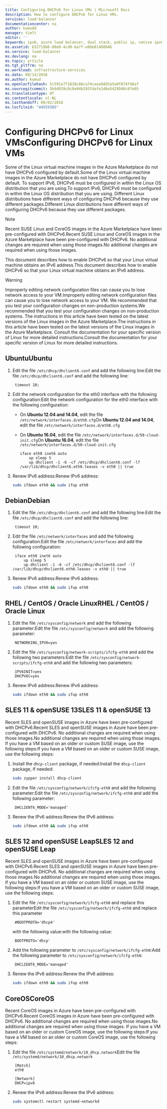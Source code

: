 ```yaml
---
title: Configuring DHCPv6 for Linux VMs | Microsoft Docs
description: How to configure DHCPv6 for Linux VMs.
services: load-balancer
documentationcenter: na
author: kumudd
manager: timlt
editor: ''
keywords: ipv6, azure load balancer, dual stack, public ip, native ipv6, mobile, iot
ms.assetid: b32719b6-00e8-4cd0-ba7f-e60e8146084b
ms.service: load-balancer
ms.devlang: na
ms.topic: article
ms.tgt_pltfrm: na
ms.workload: infrastructure-services
ms.date: 09/14/2016
ms.author: kumud
ms.openlocfilehash: 5c591e7f1838c86ca74caea9dd3a5e8f874fd8a7
ms.sourcegitcommit: 5b9d839c0c0a94b293fdafe1d6e5429506c07e05
ms.translationtype: HT
ms.contentlocale: nl-NL
ms.lasthandoff: 08/02/2018
ms.locfileid: "44555585"
---
```

# <a name="configuring-dhcpv6-for-linux-vms"></a><span data-ttu-id="5d798-104">Configuring DHCPv6 for Linux VMs</span><span class="sxs-lookup"><span data-stu-id="5d798-104">Configuring DHCPv6 for Linux VMs</span></span>

<span data-ttu-id="5d798-105">Some of the Linux virtual machine images in the Azure Marketplace do not have DHCPv6 configured by default.</span><span class="sxs-lookup"><span data-stu-id="5d798-105">Some of the Linux virtual machine images in the Azure Marketplace do not have DHCPv6 configured by default.</span></span> <span data-ttu-id="5d798-106">To support IPv6, DHCPv6 must be configured in within the Linux OS distribution that you are using.</span><span class="sxs-lookup"><span data-stu-id="5d798-106">To support IPv6, DHCPv6 must be configured in within the Linux OS distribution that you are using.</span></span> <span data-ttu-id="5d798-107">Different Linux distributions have different ways of configuring DHCPv6 because they use different packages.</span><span class="sxs-lookup"><span data-stu-id="5d798-107">Different Linux distributions have different ways of configuring DHCPv6 because they use different packages.</span></span>

> [!NOTE]
> <span data-ttu-id="5d798-108">Recent SUSE Linux and CoreOS images in the Azure Marketplace have been pre-configured with DHCPv6.</span><span class="sxs-lookup"><span data-stu-id="5d798-108">Recent SUSE Linux and CoreOS images in the Azure Marketplace have been pre-configured with DHCPv6.</span></span> <span data-ttu-id="5d798-109">No additional changes are required when using those images.</span><span class="sxs-lookup"><span data-stu-id="5d798-109">No additional changes are required when using those images.</span></span>

<span data-ttu-id="5d798-110">This document describes how to enable DHCPv6 so that your Linux virtual machine obtains an IPv6 address.</span><span class="sxs-lookup"><span data-stu-id="5d798-110">This document describes how to enable DHCPv6 so that your Linux virtual machine obtains an IPv6 address.</span></span>

> [!WARNING]
> <span data-ttu-id="5d798-111">Improperly editing network configuration files can cause you to lose network access to your VM.</span><span class="sxs-lookup"><span data-stu-id="5d798-111">Improperly editing network configuration files can cause you to lose network access to your VM.</span></span> <span data-ttu-id="5d798-112">We recommended that you test your configuration changes on non-production systems.</span><span class="sxs-lookup"><span data-stu-id="5d798-112">We recommended that you test your configuration changes on non-production systems.</span></span> <span data-ttu-id="5d798-113">The instructions in this article have been tested on the latest versions of the Linux images in the Azure Marketplace.</span><span class="sxs-lookup"><span data-stu-id="5d798-113">The instructions in this article have been tested on the latest versions of the Linux images in the Azure Marketplace.</span></span> <span data-ttu-id="5d798-114">Consult the documentation for your specific version of Linux for more detailed instructions.</span><span class="sxs-lookup"><span data-stu-id="5d798-114">Consult the documentation for your specific version of Linux for more detailed instructions.</span></span>

## <a name="ubuntu"></a><span data-ttu-id="5d798-115">Ubuntu</span><span class="sxs-lookup"><span data-stu-id="5d798-115">Ubuntu</span></span>

1. <span data-ttu-id="5d798-116">Edit the file `/etc/dhcp/dhclient6.conf` and add the following line:</span><span class="sxs-lookup"><span data-stu-id="5d798-116">Edit the file `/etc/dhcp/dhclient6.conf` and add the following line:</span></span>

        timeout 10;

2. <span data-ttu-id="5d798-117">Edit the network configuration for the eth0 interface with the following configuration:</span><span class="sxs-lookup"><span data-stu-id="5d798-117">Edit the network configuration for the eth0 interface with the following configuration:</span></span>

   * <span data-ttu-id="5d798-118">On **Ubuntu 12.04 and 14.04**, edit the file `/etc/network/interfaces.d/eth0.cfg`</span><span class="sxs-lookup"><span data-stu-id="5d798-118">On **Ubuntu 12.04 and 14.04**, edit the file `/etc/network/interfaces.d/eth0.cfg`</span></span>
   * <span data-ttu-id="5d798-119">On **Ubuntu 16.04**, edit the file `/etc/network/interfaces.d/50-cloud-init.cfg`</span><span class="sxs-lookup"><span data-stu-id="5d798-119">On **Ubuntu 16.04**, edit the file `/etc/network/interfaces.d/50-cloud-init.cfg`</span></span>

         iface eth0 inet6 auto
             up sleep 5
             up dhclient -1 -6 -cf /etc/dhcp/dhclient6.conf -lf /var/lib/dhcp/dhclient6.eth0.leases -v eth0 || true

3. <span data-ttu-id="5d798-120">Renew IPv6 address:</span><span class="sxs-lookup"><span data-stu-id="5d798-120">Renew IPv6 address:</span></span>

    ```bash
    sudo ifdown eth0 && sudo ifup eth0
    ```

## <a name="debian"></a><span data-ttu-id="5d798-121">Debian</span><span class="sxs-lookup"><span data-stu-id="5d798-121">Debian</span></span>

1. <span data-ttu-id="5d798-122">Edit the file `/etc/dhcp/dhclient6.conf` and add the following line:</span><span class="sxs-lookup"><span data-stu-id="5d798-122">Edit the file `/etc/dhcp/dhclient6.conf` and add the following line:</span></span>

        timeout 10;

2. <span data-ttu-id="5d798-123">Edit the file `/etc/network/interfaces` and add the following configuration:</span><span class="sxs-lookup"><span data-stu-id="5d798-123">Edit the file `/etc/network/interfaces` and add the following configuration:</span></span>

        iface eth0 inet6 auto
            up sleep 5
            up dhclient -1 -6 -cf /etc/dhcp/dhclient6.conf -lf /var/lib/dhcp/dhclient6.eth0.leases -v eth0 || true

3. <span data-ttu-id="5d798-124">Renew IPv6 address:</span><span class="sxs-lookup"><span data-stu-id="5d798-124">Renew IPv6 address:</span></span>

    ```bash
    sudo ifdown eth0 && sudo ifup eth0
    ```

## <a name="rhel--centos--oracle-linux"></a><span data-ttu-id="5d798-125">RHEL / CentOS / Oracle Linux</span><span class="sxs-lookup"><span data-stu-id="5d798-125">RHEL / CentOS / Oracle Linux</span></span>

1. <span data-ttu-id="5d798-126">Edit the file `/etc/sysconfig/network` and add the following parameter:</span><span class="sxs-lookup"><span data-stu-id="5d798-126">Edit the file `/etc/sysconfig/network` and add the following parameter:</span></span>

        NETWORKING_IPV6=yes

2. <span data-ttu-id="5d798-127">Edit the file `/etc/sysconfig/network-scripts/ifcfg-eth0` and add the following two parameters:</span><span class="sxs-lookup"><span data-stu-id="5d798-127">Edit the file `/etc/sysconfig/network-scripts/ifcfg-eth0` and add the following two parameters:</span></span>

        IPV6INIT=yes
        DHCPV6C=yes

3. <span data-ttu-id="5d798-128">Renew IPv6 address:</span><span class="sxs-lookup"><span data-stu-id="5d798-128">Renew IPv6 address:</span></span>

    ```bash
    sudo ifdown eth0 && sudo ifup eth0
    ```

## <a name="sles-11--opensuse-13"></a><span data-ttu-id="5d798-129">SLES 11 & openSUSE 13</span><span class="sxs-lookup"><span data-stu-id="5d798-129">SLES 11 & openSUSE 13</span></span>

<span data-ttu-id="5d798-130">Recent SLES and openSUSE images in Azure have been pre-configured with DHCPv6.</span><span class="sxs-lookup"><span data-stu-id="5d798-130">Recent SLES and openSUSE images in Azure have been pre-configured with DHCPv6.</span></span> <span data-ttu-id="5d798-131">No additional changes are required when using those images.</span><span class="sxs-lookup"><span data-stu-id="5d798-131">No additional changes are required when using those images.</span></span> <span data-ttu-id="5d798-132">If you have a VM based on an older or custom SUSE image, use the following steps:</span><span class="sxs-lookup"><span data-stu-id="5d798-132">If you have a VM based on an older or custom SUSE image, use the following steps:</span></span>

1. <span data-ttu-id="5d798-133">Install the `dhcp-client` package, if needed:</span><span class="sxs-lookup"><span data-stu-id="5d798-133">Install the `dhcp-client` package, if needed:</span></span>

    ```bash
    sudo zypper install dhcp-client
    ```

2. <span data-ttu-id="5d798-134">Edit the file `/etc/sysconfig/network/ifcfg-eth0` and add the following parameter:</span><span class="sxs-lookup"><span data-stu-id="5d798-134">Edit the file `/etc/sysconfig/network/ifcfg-eth0` and add the following parameter:</span></span>

        DHCLIENT6_MODE='managed'

3. <span data-ttu-id="5d798-135">Renew the IPv6 address:</span><span class="sxs-lookup"><span data-stu-id="5d798-135">Renew the IPv6 address:</span></span>

    ```bash
    sudo ifdown eth0 && sudo ifup eth0
    ```

## <a name="sles-12-and-opensuse-leap"></a><span data-ttu-id="5d798-136">SLES 12 and openSUSE Leap</span><span class="sxs-lookup"><span data-stu-id="5d798-136">SLES 12 and openSUSE Leap</span></span>

<span data-ttu-id="5d798-137">Recent SLES and openSUSE images in Azure have been pre-configured with DHCPv6.</span><span class="sxs-lookup"><span data-stu-id="5d798-137">Recent SLES and openSUSE images in Azure have been pre-configured with DHCPv6.</span></span> <span data-ttu-id="5d798-138">No additional changes are required when using those images.</span><span class="sxs-lookup"><span data-stu-id="5d798-138">No additional changes are required when using those images.</span></span> <span data-ttu-id="5d798-139">If you have a VM based on an older or custom SUSE image, use the following steps:</span><span class="sxs-lookup"><span data-stu-id="5d798-139">If you have a VM based on an older or custom SUSE image, use the following steps:</span></span>

1. <span data-ttu-id="5d798-140">Edit the file `/etc/sysconfig/network/ifcfg-eth0` and replace this parameter</span><span class="sxs-lookup"><span data-stu-id="5d798-140">Edit the file `/etc/sysconfig/network/ifcfg-eth0` and replace this parameter</span></span>

        #BOOTPROTO='dhcp4'

    <span data-ttu-id="5d798-141">with the following value:</span><span class="sxs-lookup"><span data-stu-id="5d798-141">with the following value:</span></span>

        BOOTPROTO='dhcp'

2. <span data-ttu-id="5d798-142">Add the following parameter to `/etc/sysconfig/network/ifcfg-eth0`:</span><span class="sxs-lookup"><span data-stu-id="5d798-142">Add the following parameter to `/etc/sysconfig/network/ifcfg-eth0`:</span></span>

        DHCLIENT6_MODE='managed'

3. <span data-ttu-id="5d798-143">Renew the IPv6 address:</span><span class="sxs-lookup"><span data-stu-id="5d798-143">Renew the IPv6 address:</span></span>

    ```bash
    sudo ifdown eth0 && sudo ifup eth0
    ```

## <a name="coreos"></a><span data-ttu-id="5d798-144">CoreOS</span><span class="sxs-lookup"><span data-stu-id="5d798-144">CoreOS</span></span>

<span data-ttu-id="5d798-145">Recent CoreOS images in Azure have been pre-configured with DHCPv6.</span><span class="sxs-lookup"><span data-stu-id="5d798-145">Recent CoreOS images in Azure have been pre-configured with DHCPv6.</span></span> <span data-ttu-id="5d798-146">No additional changes are required when using those images.</span><span class="sxs-lookup"><span data-stu-id="5d798-146">No additional changes are required when using those images.</span></span> <span data-ttu-id="5d798-147">If you have a VM based on an older or custom CoreOS image, use the following steps:</span><span class="sxs-lookup"><span data-stu-id="5d798-147">If you have a VM based on an older or custom CoreOS image, use the following steps:</span></span>

1. <span data-ttu-id="5d798-148">Edit the file `/etc/systemd/network/10_dhcp.network`</span><span class="sxs-lookup"><span data-stu-id="5d798-148">Edit the file `/etc/systemd/network/10_dhcp.network`</span></span>

        [Match]
        eth0

        [Network]
        DHCP=ipv6

2. <span data-ttu-id="5d798-149">Renew the IPv6 address:</span><span class="sxs-lookup"><span data-stu-id="5d798-149">Renew the IPv6 address:</span></span>

    ```bash
    sudo systemctl restart systemd-networkd
    ```
